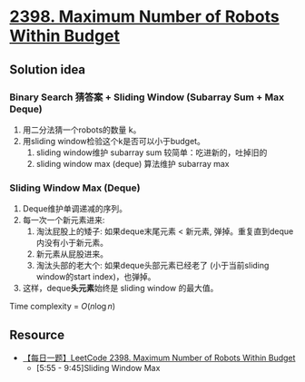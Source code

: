 # [2398. Maximum Number of Robots Within Budget](https://leetcode.com/problems/maximum-number-of-robots-within-budget/description/)

## Solution idea
### Binary Search 猜答案 + Sliding Window (Subarray Sum + Max Deque)
1. 用二分法猜一个robots的数量 k。
2. 用sliding window检验这个k是否可以小于budget。
    1. sliding window维护 subarray sum 较简单：吃进新的，吐掉旧的
    2. sliding window max (deque) 算法维护 subarray max

### Sliding Window Max (Deque)
1. Deque维护单调递减的序列。
2. 每一次一个新元素进来: 
    1. 淘汰屁股上的矮子: 如果deque末尾元素 < 新元素, 弹掉。重复直到deque内没有小于新元素。
    2. 新元素从屁股进来。
    3. 淘汰头部的老大个: 如果deque头部元素已经老了 (小于当前sliding window的start index)，也弹掉。 
4. 这样，deque**头元素**始终是 sliding window 的最大值。

Time complexity = $O(n\log n)$

## Resource
- [【每日一题】LeetCode 2398. Maximum Number of Robots Within Budget](https://www.youtube.com/watch?v=TVh5wAIJ2y8&ab_channel=HuifengGuan)
    - [5:55 - 9:45]Sliding Window Max
